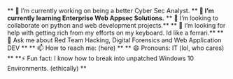 
** 🔭 I’m currently working on being a better Cyber Sec Analyst. **
**🌱  I’m currently learning Enterprise Web Appsec Solutions.**
** 👯  I’m looking to collaborate on python and web development projects.**
** 🤔  I’m looking for help with getting rich from my efforts on my keyboard. Id like a ferrari.**
** 💬  Ask me about Red Team Hacking, Digital Forensics and Web Application DEV **
** 📫  How to reach me: (here) **
** 😄  Pronouns: IT (lol, who cares) **
**⚡  Fun fact: I know how to break into unpatched Windows 10 Environments. (ethically) **
 

